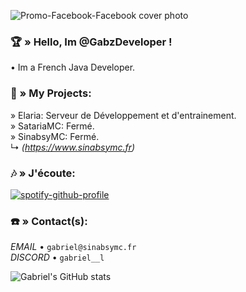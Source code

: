 ![Promo-Facebook-Facebook cover photo](https://github.com/GabzDeveloper/GabzDeveloper/assets/121170792/11992a1a-1cbf-40d1-9401-c5d8843f6433)


### 🏆​ » Hello, Im @GabzDeveloper !

• Im a French Java Developer.

### 📍​ » My Projects:

» Elaria: Serveur de Développement et d'entrainement.  
» SatariaMC: Fermé.  
» SinabsyMC: Fermé.  
  ↳ *(https://www.sinabsymc.fr)*

  ### 🎶 » J'écoute:
  
[![spotify-github-profile](https://spotify-github-profile.vercel.app/api/view?uid=31rjjth7hge7bchxg2lsrkflko6m&cover_image=true&theme=novatorem&show_offline=true&background_color=121212&interchange=false&bar_color=4ea6b1&bar_color_cover=false)](https://github.com/kittinan/spotify-github-profile)


### ☎️​ » Contact(s):

*EMAIL* • `gabriel@sinabsymc.fr`  
*DISCORD* • `gabriel__l`

![Gabriel's GitHub stats](https://github-readme-stats.vercel.app/api?username=GabzDeveloper&show_icons=true&theme=radical)
